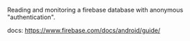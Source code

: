 Reading and monitoring a firebase database with anonymous "authentication".

docs: https://www.firebase.com/docs/android/guide/
